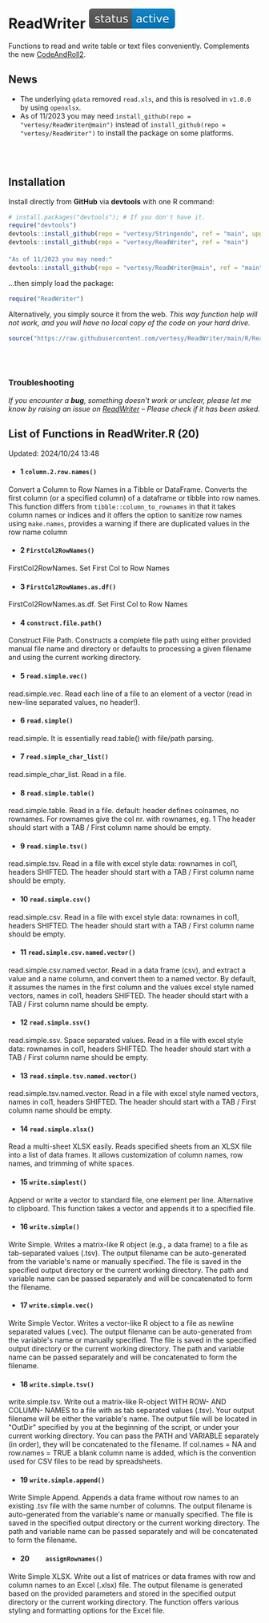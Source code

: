 # ReadWriter ![status: active](https://raw.githubusercontent.com/vertesy/TheCorvinas/master/GitHub/Badges/active.svg)
Functions to read and write table or text files conveniently. 
Complements the new [CodeAndRoll2](https://github.com/vertesy/CodeAndRoll2). 


## News

- The underlying `gdata` removed `read.xls`, and this is resolved in `v1.0.0` by using `openxlsx`.
- As of 11/2023 you may need `install_github(repo = "vertesy/ReadWriter@main")` instead of `install_github(repo = "vertesy/ReadWriter")` to install the package on some platforms.

<br><br>

## Installation

Install directly from **GitHub** via **devtools** with one R command:

```R
# install.packages("devtools"); # If you don't have it.
require("devtools")
devtools::install_github(repo = "vertesy/Stringendo", ref = "main", upgrade = F)
devtools::install_github(repo = "vertesy/ReadWriter", ref = "main")

"As of 11/2023 you may need:"
devtools::install_github(repo = "vertesy/ReadWriter@main", ref = "main")
```

...then simply load the package:

```R
require("ReadWriter")
```

Alternatively, you simply source it from the web. 
*This way function help will not work, and you will have no local copy of the code on your hard drive.*

```r
source("https://raw.githubusercontent.com/vertesy/ReadWriter/main/R/ReadWriter.R")
```

<br><br>

### Troubleshooting

*If you encounter a **bug**, something doesn't work or unclear, please let me know by raising an issue on [ReadWriter](https://github.com/vertesy/ReadWriter/issues) – Please check if it has been asked.*

## List of Functions in ReadWriter.R (20) 
Updated: 2024/10/24 13:48

- #### 1 `column.2.row.names()`
Convert a Column to Row Names in a Tibble or DataFrame. Converts the first column (or a specified column) of a dataframe or tibble into row names.  This function differs from `tibble::column_to_rownames` in that it takes column names or indices and  it offers the option to sanitize row names using `make.names`, provides a warning if there are  duplicated values in the row name column

- #### 2 `FirstCol2RowNames()`
FirstCol2RowNames. Set First Col to Row Names

- #### 3 `FirstCol2RowNames.as.df()`
FirstCol2RowNames.as.df. Set First Col to Row Names

- #### 4 `construct.file.path()`
Construct File Path. Constructs a complete file path using either provided manual file name and directory    or defaults to processing a given filename and using the current working directory. 

- #### 5 `read.simple.vec()`
read.simple.vec. Read each line of a file to an element of a vector (read in new-line separated values, no header!).

- #### 6 `read.simple()`
read.simple. It is essentially read.table() with file/path parsing.

- #### 7 `read.simple_char_list()`
read.simple_char_list. Read in a file.

- #### 8 `read.simple.table()`
read.simple.table. Read in a file. default: header defines colnames, no rownames.  For rownames give the col nr. with rownames, eg. 1 The header should start  with a TAB / First column name should be empty.

- #### 9 `read.simple.tsv()`
read.simple.tsv. Read in a file with excel style data: rownames in col1,  headers SHIFTED. The header should start with a TAB / First column name  should be empty.

- #### 10 `read.simple.csv()`
read.simple.csv. Read in a file with excel style data: rownames in col1,  headers SHIFTED. The header should start with a TAB / First column name  should be empty.

- #### 11 `read.simple.csv.named.vector()`
read.simple.csv.named.vector. Read in a data frame (csv), and extract a value and a name column, and convert them  to a named vector. By default, it assumes the names in the first column and the values  excel style named vectors, names in col1,  headers SHIFTED. The header should start with a TAB / First column name  should be empty.

- #### 12 `read.simple.ssv()`
read.simple.ssv. Space separated values. Read in a file with excel style data:  rownames in col1, headers SHIFTED. The header should start with a  TAB / First column name should be empty.

- #### 13 `read.simple.tsv.named.vector()`
read.simple.tsv.named.vector. Read in a file with excel style named vectors, names in col1,  headers SHIFTED. The header should start with a TAB / First column name  should be empty.

- #### 14 `read.simple.xlsx()`
Read a multi-sheet XLSX easily. Reads specified sheets from an XLSX file into a list of data frames.               It allows customization of column names, row names, and trimming of white spaces. 

- #### 15 `write.simplest()`
Append or write a vector to standard file, one element per line. Alternative to clipboard. This function takes a vector and appends it  to a specified file.

- #### 16 `write.simple()`
Write Simple. Writes a matrix-like R object (e.g., a data frame) to a file as tab-separated    values (.tsv). The output filename can be auto-generated from the variable's name or manually    specified. The file is saved in the specified output directory or the current working directory.    The path and variable name can be passed separately and will be concatenated to form the filename.

- #### 17 `write.simple.vec()`
Write Simple Vector. Writes a vector-like R object to a file as newline separated values (.vec).    The output filename can be auto-generated from the variable's name or manually specified. The file    is saved in the specified output directory or the current working directory. The path and variable    name can be passed separately and will be concatenated to form the filename.

- #### 18 `write.simple.tsv()`
write.simple.tsv. Write out a matrix-like R-object WITH ROW- AND COLUMN- NAMES to a file with as tab separated  values (.tsv). Your output filename will be either the variable's name. The output file will be  located in "OutDir" specified by you at the beginning of the script, or under your current  working directory. You can pass the PATH and VARIABLE separately (in order), they will be  concatenated to the filename. If col.names = NA and row.names = TRUE a blank column name is added,  which is the convention used for CSV files to be read by spreadsheets.

- #### 19 `write.simple.append()`
Write Simple Append. Appends a data frame without row names to an existing .tsv file with the same number    of columns. The output filename is auto-generated from the variable's name or manually specified.    The file is saved in the specified output directory or the current working directory. The path and    variable name can be passed separately and will be concatenated to form the filename.

- #### 20 `    assignRownames()`
Write Simple XLSX. Write out a list of matrices or data frames with row and column names    to an Excel (.xlsx) file. The output filename is generated based on the provided parameters    and stored in the specified output directory or the current working directory.    The function offers various styling and formatting options for the Excel file. 

